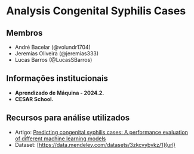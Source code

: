 # Analysis Congenital Syphilis Cases

## Membros
- André Bacelar (@volundr1704)
- Jeremias Oliveira (@jeremias333)
- Lucas Barros (@LucasSBarros)

## Informações institucionais
- **Aprendizado de Máquina - 2024.2.**
- **CESAR School.**


## Recursos para análise utilizados
- Artigo: [Predicting congenital syphilis cases: A performance evaluation of different
machine learning models](https://journals.plos.org/plosone/article?id=10.1371/journal.pone.0276150)
- Dataset: [https://data.mendeley.com/datasets/3zkcvybvkz/1](url) 





